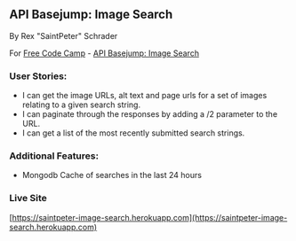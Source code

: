 ## API Basejump: Image Search
By Rex "SaintPeter" Schrader

For [Free Code Camp](http://freecodecamp.com) - [API Basejump: Image Search](http://www.freecodecamp.com/challenges/basejump-image-search-abstraction-layer)

### User Stories:
   * I can get the image URLs, alt text and page urls for a set of images relating to a given search string.
   * I can paginate through the responses by adding a /2 parameter to the URL.
   * I can get a list of the most recently submitted search strings.
### Additional Features:
   * Mongodb Cache of searches in the last 24 hours

### Live Site
[https://saintpeter-image-search.herokuapp.com](https://saintpeter-image-search.herokuapp.com)